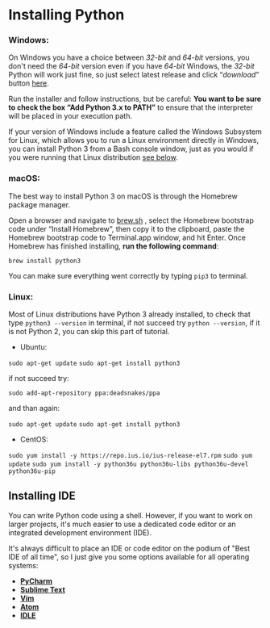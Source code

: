 # Installing Python 
###  Windows:

  

On Windows you have a choice between *32-bit* and *64-bit* versions, you don't need the *64-bit* version even if you have *64-bit* Windows, the *32-bit* Python will work just fine, so just select latest release and click “*download*” button [here](https://www.python.org/downloads/windows/).

  

Run the installer and follow instructions, but be careful: **You want to be sure to check the box “Add Python 3.x to PATH”** to ensure that the interpreter will be placed in your execution path.

  

If your version of Windows include a feature called the Windows Subsystem for Linux, which allows you to run a Linux environment directly in Windows, you can install Python 3 from a Bash console window, just as you would if you were running that Linux distribution [see below](#linux).

  
### macOS:  

The best way to install Python 3 on macOS is through the Homebrew package manager.

Open a browser and navigate to [brew.sh](http://brew.sh/) , select the Homebrew bootstrap code under “Install Homebrew”, then copy it to the clipboard, paste the Homebrew bootstrap code to Terminal.app window, and hit Enter. Once Homebrew has finished installing, **run the following command**:  

`brew install python3`

You can make sure everything went correctly by typing `pip3` to terminal.

### Linux:

Most of Linux distributions have Python 3 already installed, to check that type `python3 --version` in terminal, if not succeed try `python --version`, if it is not Python 2, you can skip this part of tutorial.

  

- Ubuntu:

`sudo apt-get update`
`sudo apt-get install python3`

if not succeed try:

`sudo add-apt-repository ppa:deadsnakes/ppa`

and than again:

`sudo apt-get update`
`sudo apt-get install python3`

  

- CentOS:

`sudo yum install -y https://repo.ius.io/ius-release-el7.rpm`
`sudo yum update`
`sudo yum install -y python36u python36u-libs python36u-devel python36u-pip`

## Installing IDE
You can write Python code using a shell. However, if you want to work on larger projects, it's much easier to use a dedicated code editor or an integrated development environment (IDE).

It's always difficult to place an IDE or code editor on the podium of "Best IDE of all time", so I just give you some options available for all operating systems:

- [**PyCharm**](https://www.jetbrains.com/pycharm/)
- [**Sublime Text**](http://www.sublimetext.com/)
- [**Vim**](https://www.vim.org/)
- [**Atom**](https://atom.io/)
- [**IDLE**](https://docs.python.org/3/library/idle.html)


